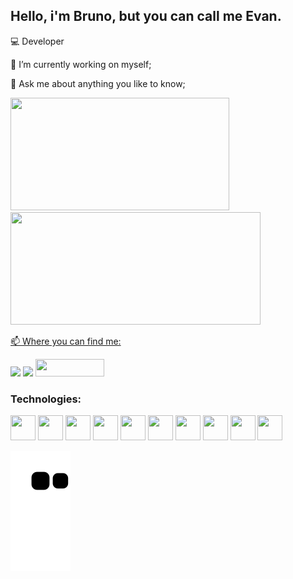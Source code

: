 ## Hello, i'm Bruno, but you can call me Evan.
💻 Developer


🔭 I’m currently working on myself;

💬 Ask me about anything you like to know;

<div>
<a href="https://github.com/Evan-Bru">
<img height="180em" width="350" src="https://github-readme-stats.vercel.app/api?username=Evan-Bru&show_icons=true&theme=tokyonight&include_all_commits=true&count_private=false" />    
<img height="180em" width="400" src="https://github-readme-stats.vercel.app/api/top-langs/?username=Evan-Bru&layout=compact&langs_count=500&theme=tokyonight" />
</div>





📫 Where you can find me:

<a href="https://www.instagram.com/evan_bru/" target="_blank"><img src="https://img.shields.io/badge/-Instagram-%23E4405F?style=for-the-badge&logo=instagram&logoColor=white" target="_blank"></a>
<a href="https://www.twitch.tv/evan_bru" target="_blank"><img src="https://img.shields.io/badge/Twitch-9146FF?style=for-the-badge&logo=twitch&logoColor=white" target="_blank"></a>
<a href="[https://www.twitch.tv/evan_bru](https://www.linkedin.com/in/bruno-manoel-evan/)" target="_blank"><img height="28em" width="110" src="https://content.linkedin.com/content/dam/brand/site/img/logo/logo-hero.png" target="_blank"></a>








### Technologies:

<img src="https://cdn.jsdelivr.net/gh/devicons/devicon/icons/html5/html5-original-wordmark.svg" width="40" height="40"/> <img src="https://cdn.jsdelivr.net/gh/devicons/devicon/icons/css3/css3-original-wordmark.svg" width="40" height="40"/> <img src="https://cdn.jsdelivr.net/gh/devicons/devicon/icons/react/react-original-wordmark.svg" width="40" height="40"/> <img src="https://cdn.jsdelivr.net/gh/devicons/devicon/icons/nodejs/nodejs-original.svg" width="40" height="40"/> <img src="https://cdn.jsdelivr.net/gh/devicons/devicon/icons/javascript/javascript-original.svg" width="40" height="40"/> <img src="https://cdn.jsdelivr.net/gh/devicons/devicon/icons/java/java-original-wordmark.svg" width="40" height="40"/> <img src="https://cdn.jsdelivr.net/gh/devicons/devicon/icons/spring/spring-plain-wordmark.svg" width="40" height="40"/>  <img src="https://cdn.jsdelivr.net/gh/devicons/devicon/icons/vscode/vscode-original-wordmark.svg"  width="40" height="40"/> <img src="https://cdn.jsdelivr.net/gh/devicons/devicon/icons/mysql/mysql-original-wordmark.svg" width="40" height="40"/> <img src="https://cdn.jsdelivr.net/gh/devicons/devicon/icons/github/github-original.svg" width="40" height="40"/>





          
          







![Snake animation](https://github.com/Evan-Bru/Evan-Bru/blob/output/github-contribution-grid-snake.svg)

